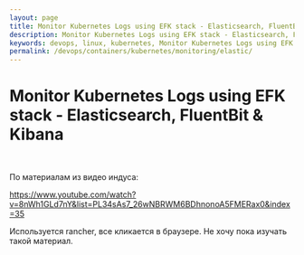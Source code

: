 ```yaml
---
layout: page
title: Monitor Kubernetes Logs using EFK stack - Elasticsearch, FluentBit & Kibana
description: Monitor Kubernetes Logs using EFK stack - Elasticsearch, FluentBit & Kibana
keywords: devops, linux, kubernetes, Monitor Kubernetes Logs using EFK stack - Elasticsearch, FluentBit & Kibana
permalink: /devops/containers/kubernetes/monitoring/elastic/
---
```


# Monitor Kubernetes Logs using EFK stack - Elasticsearch, FluentBit & Kibana

<br/>

По материалам из видео индуса:

https://www.youtube.com/watch?v=8nWh1GLd7nY&list=PL34sAs7_26wNBRWM6BDhnonoA5FMERax0&index=35

Используется rancher, все кликается в браузере. Не хочу пока изучать такой материал.
